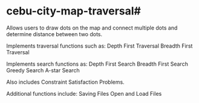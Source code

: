 # cebu-city-map-traversal#

Allows users to draw dots on the map and connect multiple dots and determine distance between two dots.

Implements traversal functions such as:
Depth First Traversal
Breadth First Traversal

Implements search functions as:
Depth First Search
Breadth First Search
Greedy Search
A-star Search

Also includes Constraint Satisfaction Problems.

Additional functions include:
Saving Files
Open and Load Files
